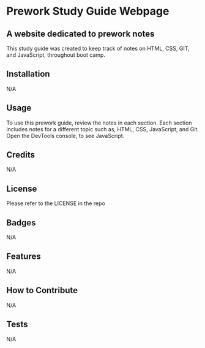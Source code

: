 # Prework Study Guide Webpage

## A website dedicated to prework notes

This study guide was created to keep track of notes on HTML, CSS, GIT, and JavaScript, throughout boot camp.


## Installation

N/A

## Usage

To use this prework guide, review the notes in each section. Each section includes notes for a different topic such as, HTML, CSS, JavaScript, and Git. Open the DevTools console, to see JavaScript.


## Credits

N/A

## License

Please refer to the LICENSE in the repo

## Badges

N/A

## Features

N/A

## How to Contribute

N/A

## Tests

N/A